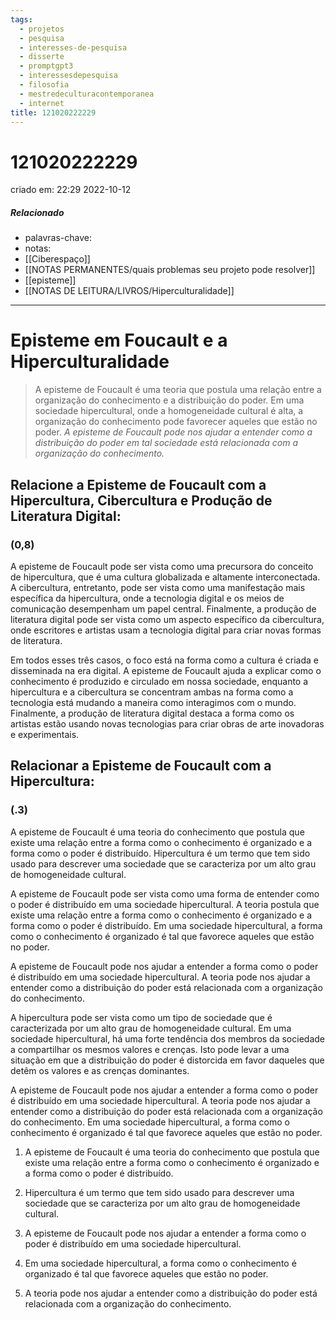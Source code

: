 ```yaml
---
tags:
  - projetos
  - pesquisa
  - interesses-de-pesquisa
  - disserte
  - promptgpt3
  - interessesdepesquisa
  - filosofia
  - mestredeculturacontemporanea
  - internet
title: 121020222229
---
```

# 121020222229
criado em: 22:29 2022-10-12

##### Relacionado
- palavras-chave: 
- notas: 
- [[Ciberespaço]]
- [[NOTAS PERMANENTES/quais problemas seu projeto pode resolver]]
- [[episteme]]
- [[NOTAS DE LEITURA/LIVROS/Hiperculturalidade]]

---
# Episteme em Foucault e a Hiperculturalidade

>A episteme de Foucault é uma teoria que postula uma relação entre a organização do conhecimento e a distribuição do poder. Em uma sociedade hipercultural, onde a homogeneidade cultural é alta, a organização do conhecimento pode favorecer aqueles que estão no poder. *A episteme de Foucault pode nos ajudar a entender como a distribuição do poder em tal sociedade está relacionada com a organização do conhecimento.*


## Relacione a Episteme de Foucault com a Hipercultura, Cibercultura e Produção de Literatura Digital:
### (0,8)
A episteme de Foucault pode ser vista como uma precursora do conceito de hipercultura, que é uma cultura globalizada e altamente interconectada. A cibercultura, entretanto, pode ser vista como uma manifestação mais específica da hipercultura, onde a tecnologia digital e os meios de comunicação desempenham um papel central. Finalmente, a produção de literatura digital pode ser vista como um aspecto específico da cibercultura, onde escritores e artistas usam a tecnologia digital para criar novas formas de literatura.

Em todos esses três casos, o foco está na forma como a cultura é criada e disseminada na era digital. A episteme de Foucault ajuda a explicar como o conhecimento é produzido e circulado em nossa sociedade, enquanto a hipercultura e a cibercultura se concentram ambas na forma como a tecnologia está mudando a maneira como interagimos com o mundo. Finalmente, a produção de literatura digital destaca a forma como os artistas estão usando novas tecnologias para criar obras de arte inovadoras e experimentais.


## Relacionar a Episteme de Foucault com a Hipercultura:
### (.3)

A episteme de Foucault é uma teoria do conhecimento que postula que existe uma relação entre a forma como o conhecimento é organizado e a forma como o poder é distribuído. Hipercultura é um termo que tem sido usado para descrever uma sociedade que se caracteriza por um alto grau de homogeneidade cultural.

A episteme de Foucault pode ser vista como uma forma de entender como o poder é distribuído em uma sociedade hipercultural. A teoria postula que existe uma relação entre a forma como o conhecimento é organizado e a forma como o poder é distribuído. Em uma sociedade hipercultural, a forma como o conhecimento é organizado é tal que favorece aqueles que estão no poder.

A episteme de Foucault pode nos ajudar a entender a forma como o poder é distribuído em uma sociedade hipercultural. A teoria pode nos ajudar a entender como a distribuição do poder está relacionada com a organização do conhecimento.

A hipercultura pode ser vista como um tipo de sociedade que é caracterizada por um alto grau de homogeneidade cultural. Em uma sociedade hipercultural, há uma forte tendência dos membros da sociedade a compartilhar os mesmos valores e crenças. Isto pode levar a uma situação em que a distribuição do poder é distorcida em favor daqueles que detêm os valores e as crenças dominantes.

A episteme de Foucault pode nos ajudar a entender a forma como o poder é distribuído em uma sociedade hipercultural. A teoria pode nos ajudar a entender como a distribuição do poder está relacionada com a organização do conhecimento. Em uma sociedade hipercultural, a forma como o conhecimento é organizado é tal que favorece aqueles que estão no poder.


1. A episteme de Foucault é uma teoria do conhecimento que postula que existe uma relação entre a forma como o conhecimento é organizado e a forma como o poder é distribuído.

2. Hipercultura é um termo que tem sido usado para descrever uma sociedade que se caracteriza por um alto grau de homogeneidade cultural.

3. A episteme de Foucault pode nos ajudar a entender a forma como o poder é distribuído em uma sociedade hipercultural.

4. Em uma sociedade hipercultural, a forma como o conhecimento é organizado é tal que favorece aqueles que estão no poder.

5. A teoria pode nos ajudar a entender como a distribuição do poder está relacionada com a organização do conhecimento.

